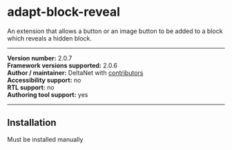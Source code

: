 adapt-block-reveal
===============

An extension that allows a button or an image button to be added to a block which reveals a hidden block.

----------------------------
**Version number:**  2.0.7     
**Framework versions supported:**  2.0.6     
**Author / maintainer:** DeltaNet with [contributors](https://github.com/deltanet/adapt-block-reveal/graphs/contributors)     
**Accessibility support:** no  
**RTL support:** no  
**Authoring tool support:** yes  

----------------------------

Installation
------------

Must be installed manually
